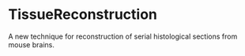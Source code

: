 TissueReconstruction
====================

A new technique for reconstruction of serial histological sections from mouse brains.
